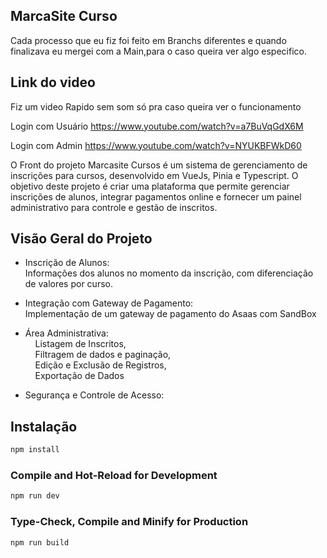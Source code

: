 ## MarcaSite Curso
Cada processo que eu fiz foi feito em Branchs diferentes e quando finalizava eu mergei com a Main,para o caso queira ver algo especifico.</br>

## Link do video
Fiz um video Rapido sem som só pra caso queira ver o funcionamento

Login com Usuário
https://www.youtube.com/watch?v=a7BuVqGdX6M

Login com Admin
https://www.youtube.com/watch?v=NYUKBFWkD60

O Front do projeto Marcasite Cursos é um sistema de gerenciamento de inscrições para cursos, desenvolvido em VueJs, Pinia e Typescript. O objetivo deste projeto é criar uma plataforma que permite gerenciar inscrições de alunos, integrar pagamentos online e fornecer um painel administrativo para controle e gestão de inscritos.

## Visão Geral do Projeto

- Inscrição de Alunos: </br>
Informações dos alunos no momento da inscrição, com diferenciação de valores por curso.
- Integração com Gateway de Pagamento: </br>
 Implementação de um gateway de pagamento do Asaas com SandBox
- Área Administrativa: </br>
&nbsp; &nbsp; Listagem de Inscritos, </br>
&nbsp; &nbsp; Filtragem de dados e paginação, </br>
&nbsp; &nbsp; Edição e Exclusão de Registros, </br>
&nbsp; &nbsp; Exportação de Dados</br>

- Segurança e Controle de Acesso:</br>
## Instalação

```sh
npm install
```

### Compile and Hot-Reload for Development

```sh
npm run dev
```

### Type-Check, Compile and Minify for Production

```sh
npm run build
```
